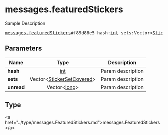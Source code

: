 # messages.featuredStickers

Sample Description

<pre>
<a href="../constructor/messages.featuredStickers.md">messages.featuredStickers</a>#f89d88e5 hash:<a href="../type/int.md">int</a> sets:Vector&lt;<a href="../type/StickerSetCovered.md">StickerSetCovered</a>&gt; unread:Vector&lt;<a href="../type/long.md">long</a>&gt; = <a href="../type/messages.FeaturedStickers.md">messages.FeaturedStickers</a>;
</pre>

## Parameters

| Name | Type | Description |
|------|:----:|-------------|
| **hash** | <a href="../type/int.md">int</a> | Param description |
| **sets** | Vector&lt;<a href="../type/StickerSetCovered.md">StickerSetCovered</a>&gt; | Param description |
| **unread** | Vector&lt;<a href="../type/long.md">long</a>&gt; | Param description |

## Type

&lt;a href=&#34;../type/messages.FeaturedStickers.md&#34;&gt;messages.FeaturedStickers&lt;/a&gt;
